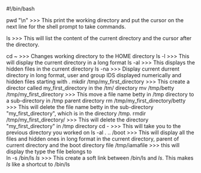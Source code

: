#!/bin/bash

pwd "\n" >>> This print the working directory and put the cursor on the next line for the shell prompt to take commands.

ls  >>> This will list the content of the current directory and the cursor after the directory.

cd ~ >>> Changes working  directory to the HOME directory
ls -l >>> This will display the current directory in a long format
ls -al >>> This displays the hidden files in the current directory
ls -na >>> Display current durrent directory in long format, user and group IDS displayed numerically and hidden files starting with .
mkdir /tmp/my_first_directory >>> This create a director called my_first_directory in the /tm/ directory
mv /tmp/betty /tmp/my_first_directory >>> This move a file name betty in /tmp directory to a sub-directory in /tmp parent directory
rm /tmp/my_first_directory/betty >>> This will delete the file name betty in the sub-directory "my_first_directory", which is in the directory /tmp.
rmdir /tmp/my_first_directory/ >>> This will delete the directory "my_first_directory" in /tmp directory
cd - >>> This will take you to the previous directory you worked on
ls -al . .. /boot >>> This will display all the files and hidden ones in long format in the current directory, parent of current directory and the boot directory
file /tmp/iamafile >>> this will display the type the file belongs to  
ln -s /bin/ls _ls_ >>> This create a soft link between /bin/ls and _ls_. This makes _ls_ like a shortcut to /bin/ls
